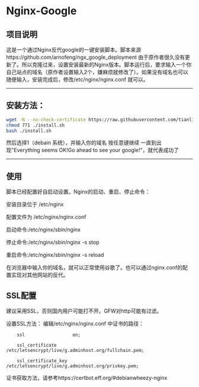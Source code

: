 # Nginx-Google
## 项目说明

这是一个通过Nginx反代google的一键安装脚本。脚本来源https://github.com/arnofeng/ngx_google_deployment
由于原作者很久没有更新了。所以克隆过来，设置安装最新的Nginx版本。脚本运行后，要求输入一个你自己站点的域名（原作者设置输入2个，嫌麻烦就修改了）。如果没有域名也可以随便输入，安装完成后，修改/etc/nginx/nginx.conf 就可以。
* * *
## 安装方法：
```bash
wget -N --no-check-certificate https://raw.githubusercontent.com/tianlichunhong/nginx-google/master/install.sh
chmod 771 ./install.sh
bash ./install.sh
```
然后选择1（debain 系统），并输入你的域名
按任意键继续
一直到出现"Everything seems OK!Go ahead to see your google!"，就代表成功了
* * *
## 使用
脚本已经配置好自启动设置。Nginx的启动、重启、停止命令：

安装目录位于 /etc/nginx

配置文件为 /etc/nginx/nginx.conf

启动命令:/etc/nginx/sbin/nginx 

停止命令:/etc/nginx/sbin/nginx -s stop
 
重启命令:/etc/nginx/sbin/nginx -s reload

在浏览器中输入你的域名，就可以正常使用谷歌了。也可以通过nginx.conf的配置实现对其他网站的反代。

## SSL配置
建议采用SSL，否则国内用户可能打不开。GFW对http可能有过滤。

设置SSL方法：
编辑/etc/nginx/nginx.conf 中证书的路径：

        ssl                  on;
		
        ssl_certificate      /etc/letsencrypt/live/g.adminhost.org/fullchain.pem;
		
        ssl_certificate_key  /etc/letsencrypt/live/g.adminhost.org/privkey.pem;
		
证书获取方法，请参考https://certbot.eff.org/#debianwheezy-nginx


